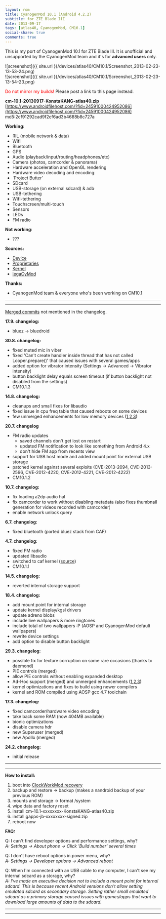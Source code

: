 ```yaml
---
layout: rom
title: CyanogenMod 10.1 (Android 4.2.2)
subtitle: for ZTE Blade III
date: 2013-09-17
tags: [atlas40, CyanogenMod, CM10.1]
social-share: true
comments: true
---
```


This is my port of CyanogenMod 10.1 for ZTE Blade III. It is unofficial and unsupported by the CyanogenMod team and it's for **advanced users** only.

![screenshot]({{ site.url }}/devices/atlas40/CM10.1/Screenshot_2013-02-23-13-53-24.png)  
![screenshot]({{ site.url }}/devices/atlas40/CM10.1/Screenshot_2013-02-23-13-54-23.png)

<span style="color:#FF0000;">Do not mirror my builds!</span> Please post a link to this page instead.

**cm-10.1-20130917-KonstaKANG-atlas40.zip**  
[https://www.androidfilehost.com/?fid=24591000424952086](https://www.androidfilehost.com/?fid=24591000424952086)  
md5:2cf91292cad9f2cf6ad3b4688b8c727a

**Working:**

- RIL (mobile network & data)
- Wifi
- Bluetooth
- GPS
- Audio (playback/input/routing/headphones/etc)
- Camera (photos, camcorder & panorama)
- Hardware acceleration and OpenGL rendering
- Hardware video decoding and encoding
- 'Project Butter'
- SDcard
- USB-storage (on external sdcard) & adb
- USB-tethering
- Wifi-tethering
- Touchscreen/multi-touch
- Sensors
- LEDs
- FM radio

**Not working:**

- ???

**Sources:**

- [Device](https://github.com/KonstaT/android_device_zte_atlas40/tree/cm-10.1)
- [Proprietaries](https://github.com/KonstaT/proprietary_vendor_zte/tree/cm-10.1)
- [Kernel](https://github.com/KonstaT/android_kernel_zte_msm7x27a/tree/cm-10.1)
- [legaCyMod](https://github.com/legaCyMod)

**Thanks:**

- CyanogenMod team & everyone who's been working on CM10.1

----
----

[Merged commits](https://review.cyanogenmod.org/#/q/status:merged++branch:cm-10.1+-project:%255E.*device.*+-project:%255E.*kernel.*,n,z) not mentioned in the changelog.

**17.9. changelog:**

- bluez -> bluedroid

**30.8. changelog:**

- fixed muted mic in viber
- fixed 'Can't create handler inside thread that has not called Looper.prepare()' that caused issues with several games/apps
- added option for vibrator intensity (Settings -> Advanced -> Vibrator intensity)
- button backlight delay equals screen timeout (if button backlight not disabled from the settings)
- CM10.1.3

**14.8. changelog:**

- cleanups and small fixes for libaudio
- fixed issue in cpu freq table that caused reboots on some devices
- few unmerged enhancements for low memory devices ([1](https://review.cyanogenmod.org/#/c/47757/),[2](https://review.cyanogenmod.org/#/c/47285/),[3](https://review.cyanogenmod.org/#/c/47288/))

**20.7. changelog**

- FM radio updates
  - saved channels don't get lost on restart
  - updated FM notification to look like something from Android 4.x
  - don't hide FM app from recents view
- support for USB host mode and added mount point for external USB storage
- patched kernel against several exploits (CVE-2013-2094, CVE-2013-2596, CVE-2012-4220, CVE-2012-4221, CVE-2012-4222)
- CM10.1.2

**10.7. changelog:**

- fix loading a2dp audio hal
- fix camcorder to work without disabling metadata (also fixes thumbnail generation for videos recorded with camcorder)
- enable network unlock query

**6.7. changelog:**

- fixed bluetooth (ported bluez stack from CAF)

**4.7. changelog:**

- fixed FM radio
- updated libaudio
- switched to caf kernel ([source](https://github.com/KonstaT/android_kernel_zte_msm7x27a/tree/rb1))
- CM10.1.1

**14.5. changelog:**

- reverted internal storage support

**18.4. changelog:**

- add mount point for internal storage
- update kernel display/kgsl drivers
- update adreno blobs
- include live wallpapers & more ringtones
- include total of two wallpapers :P (AOSP and CyanogenMod default wallpapers)
- rewrite device settings
- add option to disable button backlight

**29.3. changelog:**

- possible fix for texture corruption on some rare occasions (thanks to daemond)
- PIE controls (merged)
- allow PIE controls without enabling expanded desktop
- Ad-Hoc support (merged) and unmerged enhancements ([1](https://review.cyanogenmod.org/#/c/34633/),[2](https://review.cyanogenmod.org/#/c/34635/),[3](https://review.cyanogenmod.org/#/c/34634/))
- kernel optimizations and fixes to build using newer compilers
- kernel and ROM compiled using AOSP gcc 4.7 toolchain

**17.3. changelog:**

- fixed camcorder/hardware video encoding
- take back some RAM (now 404MB available)
- bionic optimizations
- disable camera hdr
- new Superuser (merged)
- new Apollo (merged)

**24.2. changelog:**

- initial release

----
----

**How to install:**

1. boot into [ClockWorkMod recovery](/devices/atlas40/CWM)
2. backup and restore -> backup (makes a nandroid backup of your previous ROM)
3. mounts and storage -> format /system
4. wipe data and factory reset
5. install cm-10.1-xxxxxxxx-KonstaKANG-atlas40.zip
6. install gapps-jb-xxxxxxxx-signed.zip
7. reboot now

**FAQ:**

Q: I can't find developer options and performance settings, why?  
*A: Settings -> About phone -> Click 'Build number' several times*

Q: I don't have reboot options in power menu, why?  
*A: Settings -> Developer options -> Advanced reboot*

Q: When I'm connected with an USB cable to my computer, I can't see my internal sdcard as a storage, why?  
*A: I've made an executive decision not to include a mount point for internal sdcard. This is because recent Android versions don't allow setting emulated sdcard as secondary storage. Setting rather small emulated sdcard as a primary storage caused issues with games/apps that want to download large amounts of data to the sdcard.*

----
----
